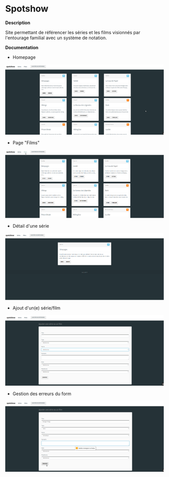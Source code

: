 # Spotshow

**Description**

Site permettant de référencer les séries et les films visionnés par l'entourage familial avec un système de notation.


**Documentation**

- Homepage 

![home](/documentation/home.png)

- Page "Films"

![films](/documentation/films.png)  

- Détail d'une série
  
![serie_detail](/documentation/serie_detail.png)


- Ajout d'un(e) série/film 

![ajout_form](/documentation/ajout_form.png)

- Gestion des erreurs du form 

![form_errors](/documentation/form_errors.png)

